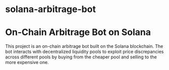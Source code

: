 # solana-arbitrage-bot

# On-Chain Arbitrage Bot on Solana

This project is an on-chain arbitrage bot built on the Solana blockchain. The bot interacts with decentralized liquidity pools to exploit price discrepancies across different pools by buying from the cheaper pool and selling to the more expensive one. 
